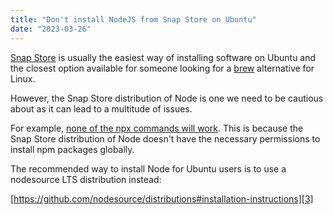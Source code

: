 ```yaml
---
title: "Don't install NodeJS from Snap Store on Ubuntu"
date: "2023-03-26"
---
```


[Snap Store][4] is usually the easiest way of installing software on Ubuntu and the closest option available for someone looking for a [brew][1] alternative for Linux.

However, the Snap Store distribution of Node is one we need to be cautious about as it can lead to a multitude of issues.

For example, [none of the npx commands will work][2]. This is because the Snap Store distribution of Node doesn't have the necessary permissions to install npm packages globally.

The recommended way to install Node for Ubuntu users is to use a nodesource LTS distribution instead:

[https://github.com/nodesource/distributions#installation-instructions][3]

[1]: https://brew.sh/
[2]: https://github.com/admc/wd/issues/586#issuecomment-541583962
[3]: https://github.com/nodesource/distributions#installation-instructions
[4]: https://snapcraft.io/store
